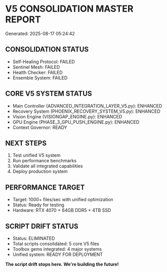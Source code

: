 
# V5 CONSOLIDATION MASTER REPORT
Generated: 2025-08-17 05:24:42

## CONSOLIDATION STATUS
- Self-Healing Protocol: FAILED
- Sentinel Mesh: FAILED
- Health Checker: FAILED
- Ensemble System: FAILED

## CORE V5 SYSTEM STATUS
- Main Controller (ADVANCED_INTEGRATION_LAYER_V5.py): ENHANCED
- Recovery System (PHOENIX_RECOVERY_SYSTEM_V5.py): ENHANCED  
- Vision Engine (VISIONGAP_ENGINE.py): ENHANCED
- GPU Engine (PHASE_3_GPU_PUSH_ENGINE.py): ENHANCED
- Context Governor: READY

## NEXT STEPS
1. Test unified V5 system
2. Run performance benchmarks
3. Validate all integrated capabilities
4. Deploy production system

## PERFORMANCE TARGET
- Target: 1000+ files/sec with unified optimization
- Status: Ready for testing
- Hardware: RTX 4070 + 64GB DDR5 + 4TB SSD

## SCRIPT DRIFT STATUS
- Status: ELIMINATED
- Total scripts consolidated: 5 core V5 files
- Toolbox gems integrated: 4 major systems
- Unified system: READY FOR DEPLOYMENT

**The script drift stops here. We're building the future!**
